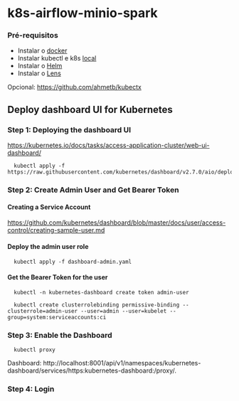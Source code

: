 # k8s-airflow-minio-spark

### Pré-requisitos
- Instalar o [docker](https://docs.docker.com/)
- Instalar kubectl e k8s [local](https://kubernetes.io/docs/tasks/tools/)
- Instalar o [Helm](https://helm.sh/docs/intro/install/)
- Instalar o [Lens](https://k8slens.dev/)

Opcional: https://github.com/ahmetb/kubectx

## Deploy dashboard UI for Kubernetes

### Step 1: Deploying the dashboard UI
https://kubernetes.io/docs/tasks/access-application-cluster/web-ui-dashboard/

```
  kubectl apply -f https://raw.githubusercontent.com/kubernetes/dashboard/v2.7.0/aio/deploy/recommended.yaml
```

### Step 2: Create Admin User and Get Bearer Token

#### Creating a Service Account
https://github.com/kubernetes/dashboard/blob/master/docs/user/access-control/creating-sample-user.md

#### Deploy the admin user role
```
  kubectl apply -f dashboard-admin.yaml
```

#### Get the Bearer Token for the user
```
  kubectl -n kubernetes-dashboard create token admin-user
```
```
  kubectl create clusterrolebinding permissive-binding --clusterrole=admin-user --user=admin --user=kubelet --group=system:serviceaccounts:ci
```

### Step 3: Enable the Dashboard
```
  kubectl proxy
```
Dashboard: http://localhost:8001/api/v1/namespaces/kubernetes-dashboard/services/https:kubernetes-dashboard:/proxy/.

### Step 4: Login



